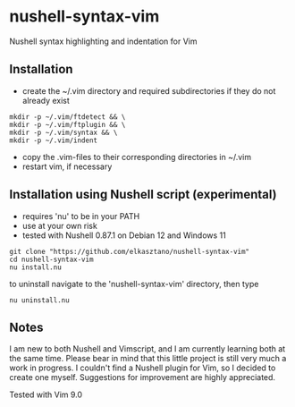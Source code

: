 # nushell-syntax-vim
Nushell syntax highlighting and indentation for Vim

## Installation
* create the ~/.vim directory and required subdirectories if they do not already exist
```
mkdir -p ~/.vim/ftdetect && \
mkdir -p ~/.vim/ftplugin && \
mkdir -p ~/.vim/syntax && \
mkdir -p ~/.vim/indent
```

* copy the .vim-files to their corresponding directories in ~/.vim
* restart vim, if necessary

## Installation using Nushell script (experimental)
* requires 'nu' to be in your PATH
* use at your own risk
* tested with Nushell 0.87.1 on Debian 12 and Windows 11

```
git clone "https://github.com/elkasztano/nushell-syntax-vim"
cd nushell-syntax-vim
nu install.nu
```

to uninstall navigate to the 'nushell-syntax-vim' directory, then type
```
nu uninstall.nu
```

## Notes
I am new to both Nushell and Vimscript, and I am currently learning both at the same time. Please bear in mind that this little project is still very much a work in progress. I couldn't find a Nushell plugin for Vim, so I decided to create one myself.
Suggestions for improvement are highly appreciated.

Tested with Vim 9.0
